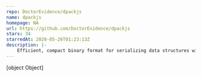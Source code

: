 ```yaml
---
repo: DoctorEvidence/dpackjs
name: dpackjs
homepage: NA
url: https://github.com/DoctorEvidence/dpackjs
stars: 34
starredAt: 2020-05-26T01:23:13Z
description: |-
    Efficient, compact binary format for serializing data structures with extensible typing
---
```


[object Object]
